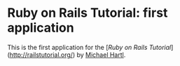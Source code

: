 # Ruby on Rails Tutorial: first application

This is the first application for the [*Ruby on Rails Tutorial*] (http://railstutorial.org/)
by [Michael Hartl](http://michaelhartl.com/).